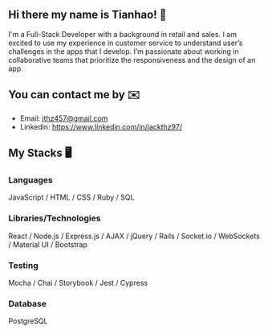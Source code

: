 ## Hi there my name is Tianhao! 👋
I'm a Full-Stack Developer with a background in retail and sales. I am excited to use my experience in customer service to understand user’s challenges in the apps that I develop. I’m passionate about working in collaborative teams that prioritize the responsiveness and the design of an app.

## You can contact me by ✉️
- Email: jthz457@gmail.com 
- Linkedin: https://www.linkedin.com/in/jackthz97/

## My Stacks 🖥
### Languages
JavaScript / HTML / CSS / Ruby / SQL

### Libraries/Technologies
React / Node.js / Express.js / AJAX / jQuery / Rails / Socket.io / WebSockets / Material UI / Bootstrap

### Testing
Mocha / Chai / Storybook / Jest / Cypress

### Database
PostgreSQL
